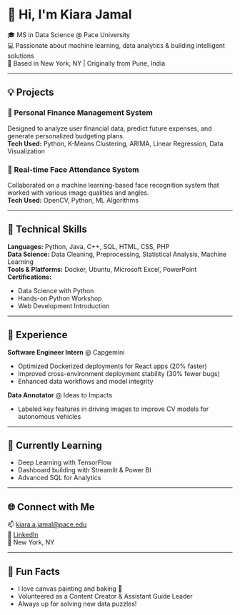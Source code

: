 # 👋 Hi, I'm Kiara Jamal

🎓 MS in Data Science @ Pace University  
💻 Passionate about machine learning, data analytics & building intelligent solutions  
📍 Based in New York, NY | Originally from Pune, India

---

## 💡 Projects

### 🧾 Personal Finance Management System
Designed to analyze user financial data, predict future expenses, and generate personalized budgeting plans.  
**Tech Used:** Python, K-Means Clustering, ARIMA, Linear Regression, Data Visualization  

### 🧠 Real-time Face Attendance System  
Collaborated on a machine learning-based face recognition system that worked with various image qualities and angles.  
**Tech Used:** OpenCV, Python, ML Algorithms

---

## 🔧 Technical Skills

**Languages:** Python, Java, C++, SQL, HTML, CSS, PHP  
**Data Science:** Data Cleaning, Preprocessing, Statistical Analysis, Machine Learning  
**Tools & Platforms:** Docker, Ubuntu, Microsoft Excel, PowerPoint  
**Certifications:**  
- Data Science with Python  
- Hands-on Python Workshop  
- Web Development Introduction  

---

## 💼 Experience

**Software Engineer Intern** @ Capgemini  
- Optimized Dockerized deployments for React apps (20% faster)  
- Improved cross-environment deployment stability (30% fewer bugs)  
- Enhanced data workflows and model integrity

**Data Annotator** @ Ideas to Impacts  
- Labeled key features in driving images to improve CV models for autonomous vehicles

---

## 🌱 Currently Learning

- Deep Learning with TensorFlow  
- Dashboard building with Streamlit & Power BI  
- Advanced SQL for Analytics

---

## 🌐 Connect with Me

📫 kiara.a.jamal@pace.edu  
🔗 [LinkedIn](https://linkedin.com/in/kiara-jamal)  
📍 New York, NY

---

## 🎨 Fun Facts

- I love canvas painting and baking 🍰  
- Volunteered as a Content Creator & Assistant Guide Leader  
- Always up for solving new data puzzles!
